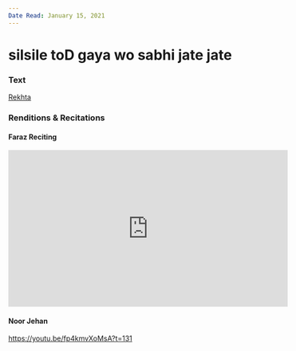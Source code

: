 ```yaml
---
Date Read: January 15, 2021
---
```


# silsile toD gaya wo sabhi jate jate

### Text
[Rekhta](https://www.rekhta.org/ghazals/silsile-tod-gayaa-vo-sabhii-jaate-jaate-ahmad-faraz-ghazals?lang=ur)

### Renditions & Recitations

#### Faraz Reciting

<iframe width="560" height="315" src="https://www.youtube.com/embed/u-pqLlZ3B6o" title="YouTube video player" frameborder="0" allow="accelerometer; autoplay; clipboard-write; encrypted-media; gyroscope; picture-in-picture" allowfullscreen></iframe>

#### Noor Jehan

https://youtu.be/fp4kmvXoMsA?t=131

